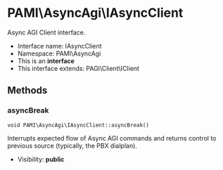 PAMI\AsyncAgi\IAsyncClient
===============

Async AGI Client interface.




* Interface name: IAsyncClient
* Namespace: PAMI\AsyncAgi
* This is an **interface**
* This interface extends: PAGI\Client\IClient





Methods
-------


### asyncBreak

    void PAMI\AsyncAgi\IAsyncClient::asyncBreak()

Interrupts expected flow of Async AGI commands and returns
control to previous source (typically, the PBX dialplan).



* Visibility: **public**



